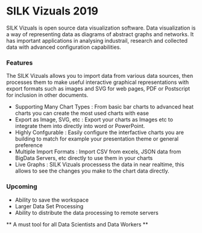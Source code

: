 # SILK Vizuals 2019

SILK Vizuals is open source data visualization software. Data visualization is a way of representing data as diagrams of abstract graphs and networks. It has important applications in analysing industrail, research and collected data with advanced configuration capabilities.

### Features
The SILK Vizuals allows you to import data from various data sources, then processes them to make useful interactive graphical representations with export formats such as images and SVG for web pages, PDF or Postscript for inclusion in other documents.

+ Supporting Many Chart Types :  From basic bar charts to advanced heat charts you can create the most used charts with ease
+ Export as Image, SVG, etc : Export your charts as Images etc to integrate them into directly into word or PowerPoint. 
+ Highly Confgurable : Easily configure the interfactive charts you are building to match for example your presentation theme or general preference
+ Multiple Import Formats : Import CSV from excels, JSON data from BigData Servers, etc directly to use them in your charts
+ Live Graphs : SILK Vizuals processess the data in near realtime, this allows to see the changes you make to the chart data directly.


### Upcoming
+ Ability to save the workspace
+ Larger Data Set Processing
+ Ability to distribute the data processing to remote servers


** A must tool for all Data Scientists and Data Workers **

